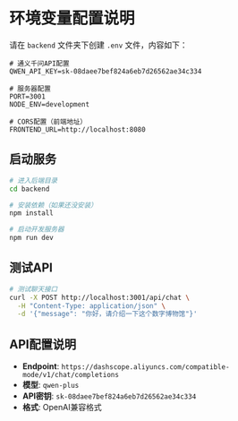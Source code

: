 # 环境变量配置说明

请在 `backend` 文件夹下创建 `.env` 文件，内容如下：

```env
# 通义千问API配置
QWEN_API_KEY=sk-08daee7bef824a6eb7d26562ae34c334

# 服务器配置
PORT=3001
NODE_ENV=development

# CORS配置（前端地址）
FRONTEND_URL=http://localhost:8080
```

## 启动服务

```bash
# 进入后端目录
cd backend

# 安装依赖（如果还没安装）
npm install

# 启动开发服务器
npm run dev
```

## 测试API

```bash
# 测试聊天接口
curl -X POST http://localhost:3001/api/chat \
  -H "Content-Type: application/json" \
  -d '{"message": "你好，请介绍一下这个数字博物馆"}'
```

## API配置说明

- **Endpoint**: `https://dashscope.aliyuncs.com/compatible-mode/v1/chat/completions`
- **模型**: `qwen-plus`
- **API密钥**: `sk-08daee7bef824a6eb7d26562ae34c334`
- **格式**: OpenAI兼容格式
